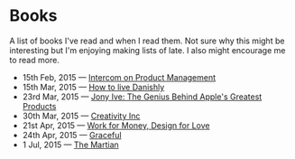 # Books
A list of books I've read and when I read them. Not sure why this might be interesting but I'm enjoying making lists of late. I also might encourage me to read more.

* 15th Feb, 2015 — [Intercom on Product Management](https://www.intercom.io/books/product-management)
* 15th Mar, 2015 — [How to live Danishly](http://www.amazon.co.uk/Year-Living-Danishly-Uncovering-Happiest-ebook/dp/B00Q8SR5L0/ref=sr_1_1?s=books&ie=UTF8&qid=1426164070&sr=1-1&keywords=how+to+live+danishly)
* 23rd Mar, 2015 — [Jony Ive: The Genius Behind Apple's Greatest Products](http://www.amazon.co.uk/Jony-Ive-Genius-Greatest-Products-ebook/dp/B00ELXQYOI/ref=tmm_kin_swatch_0?_encoding=UTF8&sr=8-1&qid=1427137177)
* 30th Mar, 2015 — [Creativity Inc](http://www.amazon.co.uk/Creativity-Inc-Overcoming-Unseen-Inspiration-ebook/dp/B00GUOEMA4/ref=sr_1_1?s=digital-text&ie=UTF8&qid=1427750859&sr=1-1&keywords=creativity+inc)
* 21st Apr, 2015 — [Work for Money, Design for Love](http://www.amazon.co.uk/Work-Money-Design-Love-Frequently-ebook/dp/B009WQ41QM/ref=sr_1_1?s=books&ie=UTF8&qid=1429649664&sr=1-1&keywords=work+for+money+design+for+love)
* 24th Apr, 2015 — [Graceful](http://www.amazon.co.uk/Graceful-Seth-Godin-ebook/dp/B0047ZFFEA/ref=sr_1_1?s=digital-text&ie=UTF8&qid=1429992732&sr=1-1&keywords=graceful+seth+godin)
* 1 Jul, 2015 — [The Martian](http://www.amazon.co.uk/Martian-Andy-Weir-ebook/dp/B00FAXJHCY/ref=sr_1_1?s=books&ie=UTF8&qid=1435824042&sr=1-1&keywords=the+martian)
